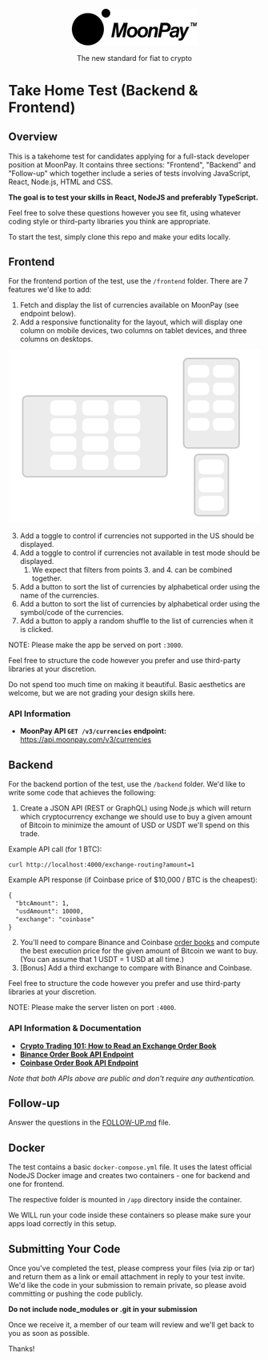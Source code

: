 <div align="center">
  <p>
    <img src="assets/logo_black.svg" width="250" />
  </p>
  <p>
    The new standard for fiat to crypto
  </p>
</div>

# Take Home Test (Backend & Frontend)

## Overview

This is a takehome test for candidates applying for a full-stack developer
position at MoonPay. It contains three sections: "Frontend", "Backend" and "Follow-up" which
together include a series of tests involving JavaScript, React, Node.js, HTML and CSS.

**The goal is to test your skills in React, NodeJS and preferably TypeScript.**

Feel free to solve these questions however you see fit, using whatever coding
style or third-party libraries you think are appropriate.

To start the test, simply clone this repo and make your edits locally.

## Frontend

For the frontend portion of the test, use the `/frontend` folder. There are 7 features we'd like to add:

1. Fetch and display the list of currencies available on MoonPay (see endpoint below).
2. Add a responsive functionality for the layout, which will display one column on mobile
   devices, two columns on tablet devices, and three columns on desktops.

![Front-end layout](./frontend_layout.png)

3. Add a toggle to control if currencies not supported in the US should be displayed.
4. Add a toggle to control if currencies not available in test mode should be displayed.
   1. We expect that filters from points 3. and 4. can be combined together.
5. Add a button to sort the list of currencies by alphabetical order using the name of the currencies.
6. Add a button to sort the list of currencies by alphabetical order using the symbol/code of the currencies.
7. Add a button to apply a random shuffle to the list of currencies when it is clicked.

NOTE: Please make the app be served on port `:3000`.

Feel free to structure the code however you prefer and use third-party libraries at your discretion.

Do not spend too much time on making it beautiful. Basic aesthetics are welcome, but we are not
grading your design skills here.

### API Information

- **MoonPay API `GET /v3/currencies` endpoint:** https://api.moonpay.com/v3/currencies

## Backend

For the backend portion of the test, use the `/backend` folder. We'd like to write some code that achieves the following:

1. Create a JSON API (REST or GraphQL) using Node.js which will return which cryptocurrency exchange we should use to buy a given amount of Bitcoin to minimize the amount of USD or USDT we'll spend on this trade.

Example API call (for 1 BTC):

```
curl http://localhost:4000/exchange-routing?amount=1
```

Example API response (if Coinbase price of \$10,000 / BTC is the cheapest):

```
{
  "btcAmount": 1,
  "usdAmount": 10000,
  "exchange": "coinbase"
}
```

2. You'll need to compare Binance and Coinbase [order books](https://www.investopedia.com/terms/o/order-book.asp) and compute the best execution price for the given amount of Bitcoin we want to buy. (You can assume that 1 USDT = 1 USD at all time.)
3. [Bonus] Add a third exchange to compare with Binance and Coinbase.

Feel free to structure the code however you prefer and use third-party libraries at your discretion.

NOTE: Please make the server listen on port `:4000`.

### API Information & Documentation

- **[Crypto Trading 101: How to Read an Exchange Order Book](https://www.coindesk.com/crypto-trading-101-how-to-read-an-exchange-order-book)**
- **[Binance Order Book API Endpoint](https://github.com/binance/binance-spot-api-docs/blob/master/rest-api.md#order-book)**
- **[Coinbase Order Book API Endpoint](https://docs.cloud.coinbase.com/exchange/reference/exchangerestapi_getproductbook-1)**

_Note that both APIs above are public and don't require any authentication._

## Follow-up

Answer the questions in the [FOLLOW-UP.md](./FOLLOW-UP.md) file.

## Docker

The test contains a basic `docker-compose.yml` file. It uses the latest official NodeJS
Docker image and creates two containers - one for backend and one for frontend.

The respective folder is mounted in `/app` directory inside the container.

We WILL run your code inside these containers so please make sure your apps load correctly in this setup.

## Submitting Your Code

Once you've completed the test, please compress your files (via zip or tar) and
return them as a link or email attachment in reply to your test invite. We'd like the
code in your submission to remain private, so please avoid committing or pushing
the code publicly.

**Do not include node_modules or .git in your submission**

Once we receive it, a member of our team will review and we'll get back to you
as soon as possible.

Thanks!
